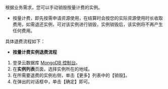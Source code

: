 根据业务需求，您可以手动销毁按量计费的实例。

- 按量计费，即先按需申请资源使用，在结算时会按您的实际资源使用时长收取费用，如需退还实例，可对该实例进行销毁，实例销毁后，该实例将不再产生任何费用。

具体退费流程如下：
- **按量计费实例退费流程**
 1. 登录云数据库 [MongoDB 控制台](https://console.cloud.tencent.com/mongodb)。
 2. 在**实例列表**页面，选择实例所在的地域。 
  3. 在所需要退费的实例右侧，单击【更多】列表中的【销毁】。
  4. 在弹出的对话框中，单击【确定】即可。